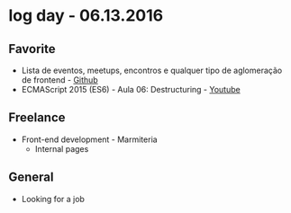 # log day - 06.13.2016

## Favorite

- Lista de eventos, meetups, encontros e qualquer tipo de aglomeração de frontend - [Github](https://github.com/frontendbr/eventos)
- ECMAScript 2015 (ES6) - Aula 06: Destructuring - [Youtube](https://www.youtube.com/watch?v=9SKm-kGX4jM)


## Freelance

- Front-end development - Marmiteria
  - Internal pages
  

## General 

- Looking for a job
